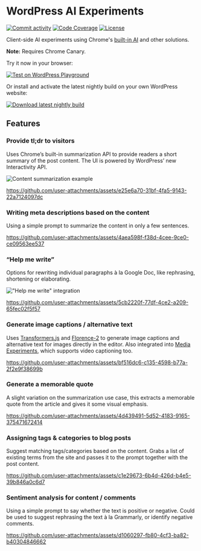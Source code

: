 # WordPress AI Experiments

[![Commit activity](https://img.shields.io/github/commit-activity/m/swissspidy/ai-experiments)](https://github.com/swissspidy/ai-experiments/pulse/monthly)
[![Code Coverage](https://codecov.io/gh/swissspidy/ai-experiments/branch/main/graph/badge.svg)](https://codecov.io/gh/swissspidy/ai-experiments)
[![License](https://img.shields.io/github/license/swissspidy/ai-experiments)](https://github.com/swissspidy/ai-experiments/blob/main/LICENSE)

Client-side AI experiments using Chrome's [built-in AI](https://developer.chrome.com/docs/ai/built-in) and other solutions.

**Note:** Requires Chrome Canary.

Try it now in your browser:

[![Test on WordPress Playground](https://img.shields.io/badge/Test%20on%20WordPress%20Playground-3F57E1?style=for-the-badge&logo=WordPress&logoColor=ffffff)](https://playground.wordpress.net/?mode=seamless&blueprint-url=https://raw.githubusercontent.com/swissspidy/ai-experiments/main/blueprints/playground.json)

Or install and activate the latest nightly build on your own WordPress website:

[![Download latest nightly build](https://img.shields.io/badge/Download%20latest%20nightly-24282D?style=for-the-badge&logo=Files&logoColor=ffffff)](https://swissspidy.github.io/ai-experiments/nightly.zip)

## Features

### Provide tl;dr to visitors

Uses Chrome’s built-in summarization API to provide readers a short summary of the post content. The UI is powered by WordPress’ new Interactivity API.

![Content summarization example](https://github.com/user-attachments/assets/806a6ce7-91a9-481d-bf80-a91da12b765b)

https://github.com/user-attachments/assets/e25e6a70-31bf-4fa5-9143-22a7124097dc

### Writing meta descriptions based on the content

Using a simple prompt to summarize the content in only a few sentences.

https://github.com/user-attachments/assets/4aea598f-f38d-4cee-9ce0-ce09563ee537

### “Help me write”

Options for rewriting individual paragraphs à la Google Doc, like rephrasing, shortening or elaborating.

!["Help me write" integration](https://github.com/user-attachments/assets/ec0c944c-7537-480b-b026-10daa7791c0b)

https://github.com/user-attachments/assets/5cb2220f-77df-4ce2-a209-65fec02f5f57

### Generate image captions / alternative text

Uses [Transformers.js]([url](http://Transformers.js)) and [Florence-2]([url](https://huggingface.co/onnx-community/Florence-2-base-ft)) to generate image captions and alternative text for images directly in the editor. Also integrated into [Media Experiments](https://github.com/swissspidy/media-experiments), which supports video captioning too.

https://github.com/user-attachments/assets/bf516dc6-c135-4598-b77a-2f2e9f38699b

### Generate a memorable quote

A slight variation on the summarization use case, this extracts a memorable quote from the article and gives it some visual emphasis.

https://github.com/user-attachments/assets/4d439491-5d52-4183-9165-375471672414

### Assigning tags & categories to blog posts

Suggest matching tags/categories based on the content. Grabs a list of existing terms from the site and passes it to the prompt together with the post content.

https://github.com/user-attachments/assets/c1e29673-6b4d-426d-b4e5-39b846a0c6d7

### Sentiment analysis for content / comments

Using a simple prompt to say whether the text is positive or negative. Could be used to suggest rephrasing the text à la Grammarly, or identify negative comments.

https://github.com/user-attachments/assets/d1060297-fb80-4cf3-ba82-b40304846662
